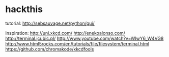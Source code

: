 hackthis
========

tutorial: http://sebsauvage.net/python/gui/

Inspiration: 
http://uni.xkcd.com/
http://enekoalonso.com/
http://terminal.jcubic.pl/
http://www.youtube.com/watch?v=WlwY6_W4VG8
http://www.html5rocks.com/en/tutorials/file/filesystem/terminal.html
https://github.com/chromakode/xkcdfools



